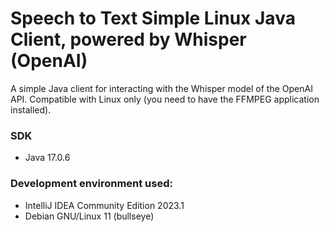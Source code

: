 # Speech to Text Simple Linux Java Client, powered by Whisper (OpenAI)
A simple Java client for interacting with the Whisper model of the OpenAI API. Compatible with Linux only
(you need to have the FFMPEG application installed).

### SDK

* Java 17.0.6

### Development environment used:

* IntelliJ IDEA Community Edition 2023.1
* Debian GNU/Linux 11 (bullseye)